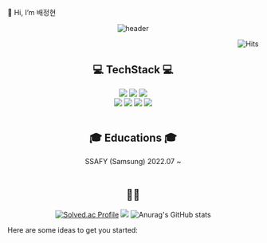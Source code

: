 
👋 Hi, I’m 배정현

<div align="center">

![header](https://capsule-render.vercel.app/api?type=rect&color=timeGradient&height=200&section=header&text=Hello%20World%20!&fontSize=50&animation=scaleIn)
  
  <div align="right">
  
  ![Hits](https://hits.seeyoufarm.com/api/count/incr/badge.svg?url=https%3A%2F%2Fgithub.com%2Fakdgns12&count_bg=%23FFDAC7&title_bg=%23FFADAD&icon=&icon_color=%23E7E7E7&title=hits&edge_flat=true)
  
</div>
  
## 💻 TechStack 💻

<div>
  <img src="https://img.shields.io/badge/Spring-6DB33F?style=for-the-badge&logo=Spring&logoColor=white"/>
  <img src="https://img.shields.io/badge/SpringBoot-6DB33F?style=for-the-badge&logo=SpringBoot&logoColor=white"/>
   <img src="https://img.shields.io/badge/Vue.js-4FC08D?style=for-the-badge&logo=vue.js&logoColor=white"/>
</div>
<div>
  <img src="https://img.shields.io/badge/Git-F05032?style=flat-square&logo=Git&logoColor=white"/>
  <img src="https://img.shields.io/badge/MySQL-4479A1?style=flat-square&logo=MySQL&logoColor=white"/>
  <img src="https://img.shields.io/badge/EC2-FF9900?style=flat-square&logo=AmazonEC2&logoColor=white"/>
  <img src="https://img.shields.io/badge/Docker-2496ED?style=flat-square&logo=docker&logoColor=white"/>
</div>
  <br>
  
## 🎓 Educations 🎓
SSAFY (Samsung) 2022.07 ~ <br>
  <br>

## 👊🏼
[![Solved.ac Profile](http://mazassumnida.wtf/api/v2/generate_badge?boj=bae1004ki)](https://solved.ac/bae1004ki/)
  <img src="http://mazandi.herokuapp.com/api?handle=bae1004ki&theme=warm"/>
![Anurag's GitHub stats](https://github-readme-stats.vercel.app/api?username=bae1004ki&show_icons=true&theme=radical)


</div>
<!—
**bae1004ki/bae1004ki** is a ✨ _special_ ✨ repository because its `README.md` (this file) appears on your GitHub profile.

Here are some ideas to get you started:
<!---
bae1004ki/bae1004ki is a ✨ special ✨ repository because its `README.md` (this file) appears on your GitHub profile.
You can click the Preview link to take a look at your changes.
--->
